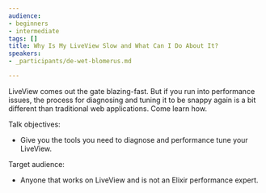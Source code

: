 ```yaml
---
audience:
- beginners
- intermediate
tags: []
title: Why Is My LiveView Slow and What Can I Do About It?
speakers:
- _participants/de-wet-blomerus.md

---
```

LiveView comes out the gate blazing-fast. But if you run into performance issues, the process for diagnosing and tuning it to be snappy again is a bit different than traditional web applications. Come learn how.

Talk objectives:

* Give you the tools you need to diagnose and performance tune your LiveView.

Target audience:

* Anyone that works on LiveView and is not an Elixir performance expert.